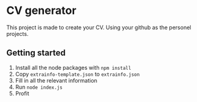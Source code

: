 # CV generator

This project is made to create your CV. Using your github as the personel projects.


## Getting started

1. Install all the node packages with `npm install`
2. Copy `extrainfo-template.json` to `extrainfo.json`
3. Fill in all the relevant information
4. Run `node index.js`
5. Profit